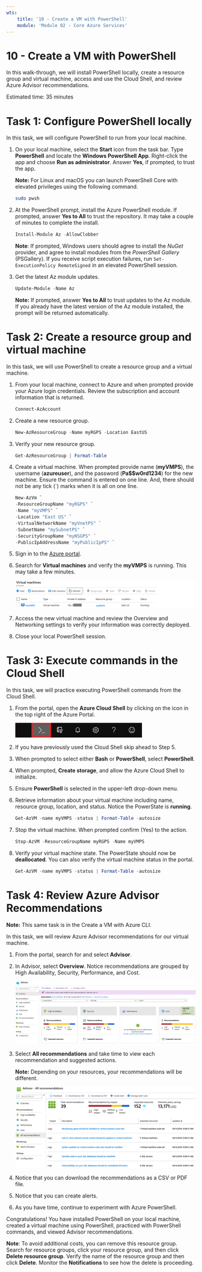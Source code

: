 ```yaml
---
wts:
    title: '10 - Create a VM with PowerShell'
    module: 'Module 02 - Core Azure Services'
---
```

# 10 - Create a VM with PowerShell

In this walk-through, we will install PowerShell locally, create a resource group and virtual machine, access and use the Cloud Shell, and review Azure Advisor recommendations. 

Estimated time: 35 minutes

# Task 1: Configure PowerShell locally

In this task, we will configure PowerShell to run from your local machine. 

1. On your local machine, select the **Start** icon from the task bar. Type **PowerShell** and locate the **Windows PowerShell App**. Right-click the app and choose **Run as administrator**. Answer **Yes**, if prompted, to trust the app. 

    **Note:** For Linux and macOS you can launch PowerShell Core with elevated privileges using the following command.

    ```bash
    sudo pwsh
    ```

2. At the PowerShell prompt, install the Azure PowerShell module. If prompted, answer **Yes to All** to trust the repository. It may take a couple of minutes to complete the install.

    ```PowerShell
    Install-Module Az -AllowClobber
    ```

    **Note**: If prompted, Windows users should agree to install the *NuGet* provider, and agree to install modules from the *PowerShell Gallery* (PSGallery). If you receive script execution failures, run `Set-ExecutionPolicy RemoteSigned` in an elevated PowerShell session. 

3. Get the latest Az module updates. 

    ```PowerShell
    Update-Module -Name Az
    ```

    **Note:** If prompted, answer **Yes to All** to trust updates to the Az module. If you already have the latest version of the Az module installed, the prompt will be returned automatically.

# Task 2: Create a resource group and virtual machine

In this task, we will use PowerShell to create a resource group and a virtual machine.  

1. From your local machine, connect to Azure and when prompted provide your Azure login credentials. Review the subscription and account information that is returned. 

    ```PowerShell
    Connect-AzAccount
    ```

2. Create a new resource group. 

    ```PowerShell
    New-AzResourceGroup -Name myRGPS -Location EastUS
    ```

3. Verify your new resource group. 

    ```PowerShell
    Get-AzResourceGroup | Format-Table
    ```

4. Create a virtual machine. When prompted provide name (**myVMPS**), the username (**azureuser**), and the password (**Pa$$w0rd1234**) for the new machine. Ensure the command is entered on one line. And, there should not be any tick (`) marks when it is all on one line. 

    ```PowerShell
    New-AzVm `
    -ResourceGroupName "myRGPS" `
    -Name "myVMPS" `
    -Location "East US" `
    -VirtualNetworkName "myVnetPS" `
    -SubnetName "mySubnetPS" `
    -SecurityGroupName "myNSGPS" `
    -PublicIpAddressName "myPublicIpPS" `
    ```

5. Sign in to the [Azure portal](https://portal.azure.com).

6. Search for **Virtual machines** and verify the **myVMPS** is running. This may take a few minutes.

    ![Screenshot of the virtual machines page with myVMPS in a running state.](../images/1001.png)

7. Access the new virtual machine and review the Overview and Networking settings to verify your information was correctly deployed. 

8. Close your local PowerShell session. 

# Task 3: Execute commands in the Cloud Shell

In this task, we will practice executing PowerShell commands from the Cloud Shell. 

1. From the portal, open the **Azure Cloud Shell** by clicking on the icon in the top right of the Azure Portal.

    ![Screenshot of Azure Portal Azure Cloud Shell icon.](../images/1002.png)

2. If you have previously used the Cloud Shell skip ahead to Step 5. 

3. When prompted to select either **Bash** or **PowerShell**, select **PowerShell**. 

4. When prompted, **Create storage**, and allow the Azure Cloud Shell to initialize. 

5. Ensure **PowerShell** is selected in the upper-left drop-down menu.

6. Retrieve information about your virtual machine including name, resource group, location, and status. Notice the PowerState is **running**.

    ```PowerShell
    Get-AzVM -name myVMPS -status | Format-Table -autosize
    ```

7. Stop the virtual machine. When prompted confirm (Yes) to the action. 

    ```PowerShell
    Stop-AzVM -ResourceGroupName myRGPS -Name myVMPS
    ```

8. Verify your virtual machine state. The PowerState should now be **deallocated**. You can also verify the virtual machine status in the portal. 

    ```PowerShell
    Get-AzVM -name myVMPS -status | Format-Table -autosize
    ```

# Task 4: Review Azure Advisor Recommendations

**Note:** This same task is in the Create a VM with Azure CLI. 

In this task, we will review Azure Advisor recommendations for our virtual machine. 

1. From the portal, search for and select **Advisor**. 

2. In Advisor, select **Overview**. Notice recommendations are grouped by High Availability, Security, Performance, and Cost. 

    ![Screenshot of the Advisor Overview page. ](../images/1003.png)

3. Select **All recommendations** and take time to view each recommendation and suggested actions. 

    **Note:** Depending on your resources, your recommendations will be different. 

    ![Screenshot of the Advisor All recommendations page. ](../images/1004.png)

4. Notice that you can download the recommendations as a CSV or PDF file. 

5. Notice that you can create alerts. 

6. As you have time, continue to experiment with Azure PowerShell. 

Congratulations! You have installed PowerShell on your local machine, created a virtual machine using PowerShell, practiced with PowerShell commands, and viewed Advisor recommendations.

**Note**: To avoid additional costs, you can remove this resource group. Search for resource groups, click your resource group, and then click **Delete resource group**. Verify the name of the resource group and then click **Delete**. Monitor the **Notifications** to see how the delete is proceeding.